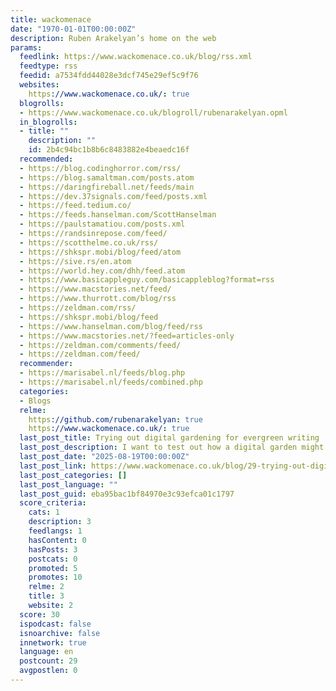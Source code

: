 ```yaml
---
title: wackomenace
date: "1970-01-01T00:00:00Z"
description: Ruben Arakelyan’s home on the web
params:
  feedlink: https://www.wackomenace.co.uk/blog/rss.xml
  feedtype: rss
  feedid: a7534fdd44028e3dcf745e29ef5c9f76
  websites:
    https://www.wackomenace.co.uk/: true
  blogrolls:
  - https://www.wackomenace.co.uk/blogroll/rubenarakelyan.opml
  in_blogrolls:
  - title: ""
    description: ""
    id: 2b4c94bc1b8b6c8483882e4beaedc16f
  recommended:
  - https://blog.codinghorror.com/rss/
  - https://blog.samaltman.com/posts.atom
  - https://daringfireball.net/feeds/main
  - https://dev.37signals.com/feed/posts.xml
  - https://feed.tedium.co/
  - https://feeds.hanselman.com/ScottHanselman
  - https://paulstamatiou.com/posts.xml
  - https://randsinrepose.com/feed/
  - https://scotthelme.co.uk/rss/
  - https://shkspr.mobi/blog/feed/atom
  - https://sive.rs/en.atom
  - https://world.hey.com/dhh/feed.atom
  - https://www.basicappleguy.com/basicappleblog?format=rss
  - https://www.macstories.net/feed/
  - https://www.thurrott.com/blog/rss
  - https://zeldman.com/rss/
  - https://shkspr.mobi/blog/feed
  - https://www.hanselman.com/blog/feed/rss
  - https://www.macstories.net/?feed=articles-only
  - https://zeldman.com/comments/feed/
  - https://zeldman.com/feed/
  recommender:
  - https://marisabel.nl/feeds/blog.php
  - https://marisabel.nl/feeds/combined.php
  categories:
  - Blogs
  relme:
    https://github.com/rubenarakelyan: true
    https://www.wackomenace.co.uk/: true
  last_post_title: Trying out digital gardening for evergreen writing
  last_post_description: I want to test out how a digital garden might work for me.
  last_post_date: "2025-08-19T00:00:00Z"
  last_post_link: https://www.wackomenace.co.uk/blog/29-trying-out-digital-gardening-for-evergreen-writing/
  last_post_categories: []
  last_post_language: ""
  last_post_guid: eba95bac1bf84970e3c93efca01c1797
  score_criteria:
    cats: 1
    description: 3
    feedlangs: 1
    hasContent: 0
    hasPosts: 3
    postcats: 0
    promoted: 5
    promotes: 10
    relme: 2
    title: 3
    website: 2
  score: 30
  ispodcast: false
  isnoarchive: false
  innetwork: true
  language: en
  postcount: 29
  avgpostlen: 0
---
```

